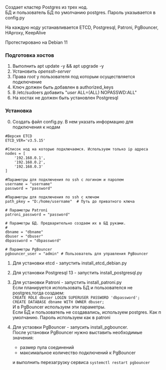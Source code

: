 Создает кластер Postgres из трех нод.  
БД и пользователь БД по умолчанию postgres. Пароль указывается в config.py  

На каждую ноду устанавливается ETCD, Postgresql, Patroni, PgBouncer, HAproxy, KeepAlive

Протестировано на Debian 11

### Подготовка хостов ###  
1. Выполнить apt update -y && apt upgrade -y
2. Установить *openssh-server*  
3. Права *root* у пользователя под которым осуществляется подключение  
4. Ключ должен быть добавлен в authorized_keys
5. В /etc/sudoers добавить "*user* ALL=(ALL) NOPASSWD:ALL"
6. На хостах не должен быть установлен Postgresql

### Установка ###
0. Создать файл config.py. В нем указать информацию для подключения к нодам  
```
#Версия ETCD  
ETCD_VER='v3.5.15'

#Список нод на которые подключаемся. Используем только ip адреса  
nodes = [
    '192.168.0.1',
    '192.168.0.2',
    '192.168.0.3'
]

#Параметры для подключения по ssh с логином и паролем  
username = "username"  
password = "password"

#Параметры для подключения по ssh с ключом  
path_pkey = "D:/home/username"  # Путь до приватного ключа

# Параметры Patroni
patroni_password = "password"

# Параметры БД. Предварительно создаем их в БД руками.
# 
dbname = "dbname"
dbuser = "dbuser"
dbpassword = "dbpassword"

# Параметры PgBouncer
pgbouncer_user = "admin" # Пользователь для управления PgBouncer
```
1. Для установки etcd - запустить install_etcd_debian.py
2. Для установки Postgresql 13 - запустить install_postgresql.py
3. Для установки Patroni - запустить install_patroni.py  
  Если планируется использовать БД и пользователся не postgres,тогда создаем:  
  `CREATE ROLE dbuser LOGIN SUPERUSER PASSWORD 'dbpassword';`  
  `CREATE DATABASE dbname WITH OWNER dbuser;`  
  И в PgBouncer используем эти параметры.  
  Если БД и пользователь не создавались, используем postgres. Как п умолчанию. Пароль используем как в patroni
4. Для устаовки PgBouncer - запусить install_pgbouncer.  
  После установки PgBouncer нужно выставить необходимые значения: 
    - размер пула соединений
    - максимальное количество подключений к PgBouncer

    и выполнить перезагрузку сервиса `systemctl restart pgbouncer`